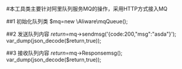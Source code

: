 #本工具类主要针对阿里队列服务MQ的操作，采用HTTP方式接入MQ

##1 初始化队列类
$mq=new \Aliware\mqQueue();

##2 发送队列内容
$return=$mq->sendmsg('{code:200,"msg":"asda"}');
var_dump(json_decode($return,true));

##3 接收队列内容
$return=$mq->Responsemsg();
var_dump(json_decode($return,true));
